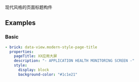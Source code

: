 现代风格的页面标题构件

## Examples

### Basic

```yaml preview
- brick: data-view.modern-style-page-title
  properties:
    pageTitle: XX应用大屏
    description: "- APPLICATION HEALTH MONITORING SCREEN -"
    style:
      display: block
      background-color: "#1c1e21"
```
